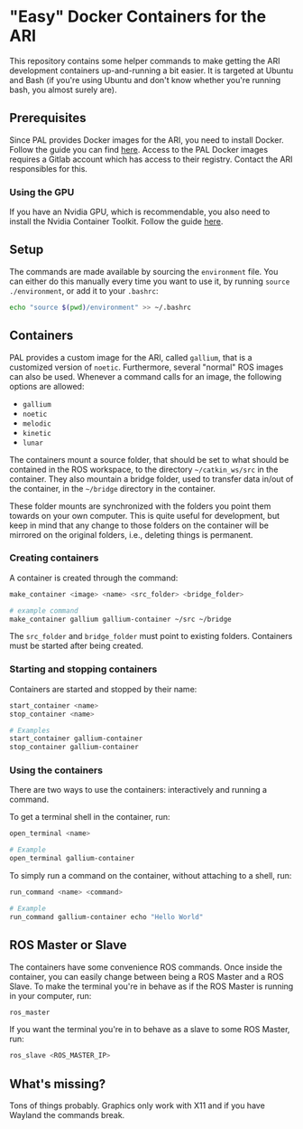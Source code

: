 # "Easy" Docker Containers for the ARI

This repository contains some helper commands to make getting the ARI development containers up-and-running a bit easier.
It is targeted at Ubuntu and Bash (if you're using Ubuntu and don't know whether you're running bash, you almost surely are).

## Prerequisites

Since PAL provides Docker images for the ARI, you need to install Docker. Follow the guide you can find [here](https://docs.docker.com/engine/install/).
Access to the PAL Docker images requires a Gitlab account which has access to their registry. Contact the ARI responsibles for this.

### Using the GPU

If you have an Nvidia GPU, which is recommendable, you also need to install the Nvidia Container Toolkit. Follow the guide [here](https://docs.nvidia.com/datacenter/cloud-native/container-toolkit/latest/install-guide.html).

## Setup

The commands are made available by sourcing the `environment` file. You can either do this manually every time you want to use it, by running `source ./environment`, or add it to your `.bashrc`:

```bash
echo "source $(pwd)/environment" >> ~/.bashrc
```

## Containers

PAL provides a custom image for the ARI, called `gallium`, that is a customized version of `noetic`. Furthermore, several "normal" ROS images can also be used.
Whenever a command calls for an image, the following options are allowed:

- `gallium`
- `noetic`
- `melodic`
- `kinetic`
- `lunar`

The containers mount a source folder, that should be set to what should be contained in the ROS workspace, to the directory `~/catkin_ws/src` in the container.
They also mountain a bridge folder, used to transfer data in/out of the container, in the `~/bridge` directory in the container.

These folder mounts are synchronized with the folders you point them towards on your own computer.
This is quite useful for development, but keep in mind that any change to those folders on the container will be mirrored on the original folders, i.e., deleting things is permanent.

### Creating containers

A container is created through the command:

```bash
make_container <image> <name> <src_folder> <bridge_folder>

# example command
make_container gallium gallium-container ~/src ~/bridge
```

The `src_folder` and `bridge_folder` must point to existing folders.
Containers must be started after being created.

### Starting and stopping containers

Containers are started and stopped by their name:

```bash
start_container <name>
stop_container <name>

# Examples
start_container gallium-container
stop_container gallium-container
```

### Using the containers

There are two ways to use the containers: interactively and running a command.

To get a terminal shell in the container, run:

```bash
open_terminal <name>

# Example
open_terminal gallium-container
```

To simply run a command on the container, without attaching to a shell, run:

```bash
run_command <name> <command>

# Example
run_command gallium-container echo "Hello World"
```

## ROS Master or Slave

The containers have some convenience ROS commands.
Once inside the container, you can easily change between being a ROS Master and a ROS Slave. To make the terminal you're in behave as if the ROS Master is running in your computer, run:

```bash
ros_master
```

If you want the terminal you're in to behave as a slave to some ROS Master, run:

```bash
ros_slave <ROS_MASTER_IP>
```

## What's missing?

Tons of things probably.
Graphics only work with X11 and if you have Wayland the commands break.

